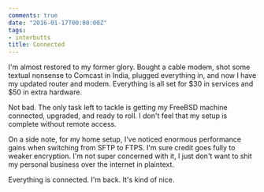 ```yaml
---
comments: true
date: "2016-01-17T00:00:00Z"
tags:
- interbutts
title: Connected
---
```


I'm almost restored to my former glory. Bought a cable modem, shot
some textual nonsense to Comcast in India, plugged everything in, and
now I have my updated router and modem. Everything is all set for $30
in services and $50 in extra hardware.

Not bad. The only task left to tackle is getting my FreeBSD machine
connected, upgraded, and ready to roll. I don't feel that my setup is
complete without remote access.

On a side note, for my home setup, I've noticed enormous performance
gains when switching from SFTP to FTPS. I'm sure credit goes fully to
weaker encryption. I'm not super concerned with it, I just don't want
to shit my personal business over the internet in plaintext.

Everything is connected. I'm back. It's kind of nice.
